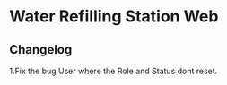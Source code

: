 # Water Refilling Station Web

## Changelog

1.Fix the bug User where the Role and Status dont reset.
